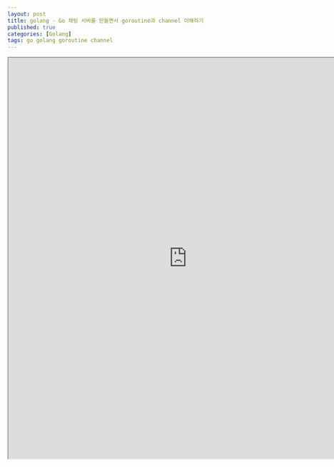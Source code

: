 ```yaml
---
layout: post
title: golang - Go 채팅 서버를 만들면서 goroutine과 channel 이해하기
published: true
categories: [Golang]
tags: go golang goroutine channel
---
```

<iframe width="800" height="900" src="https://docs.google.com/document/d/e/2PACX-1vQBsH9XoW0I2ZYwpuOP7zGBtvf8dD4g92C67ur0NtlzDiQSzMt5j59KlMxnMgEpoZF3KZ9hIH5_jGAq/pub?embedded=true"></iframe>    
  